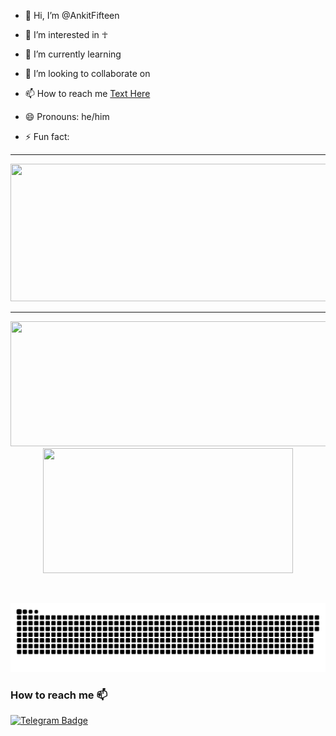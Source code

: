 - 👋 Hi, I’m @AnkitFifteen
- 👀 I’m interested in ☥
- 🌱 I’m currently learning 
- 💞️ I’m looking to collaborate on 
- 📫 How to reach me [Text Here](http://quicktext.chatango.com/)

- 😄 Pronouns: he/him
- ⚡ Fun fact: 

<!---
AnkitFifteen/AnkitFifteen is a ✨ special ✨ repository because its `README.md` (this file) appears on your GitHub profile.
You can click the Preview link to take a look at your changes.
--->
---

  
<p align="center">
  <img width="800" height="220" src="https://streak-stats.demolab.com?user=ankitfifteen&theme=highcontrast&hide_border=true&border_radius=5&card_width=800">
</p>


---




<p align="center">
  <img width="600" height="200" src="https://github-readme-stats.vercel.app/api?username=ankitfifteen&show_icons=true&theme=vision-friendly-dark">
  <img width="400" height="200" src="https://github-readme-stats.vercel.app/api/top-langs/?username=ankitfifteen&size_weight=0.15&count_weight=0.5&layout=compact&theme=vision-friendly-dark">
</p>
 


<div id="header" align="center">
  <img src="https://komarev.com/ghpvc/?username=ankitfifteen&style=for-the-badge&color=orange" alt=""/>
</div>

<p align="center">
 <img width="1000" src="assets/github-snake.svg" alt="snake"/>
</p>



### How to reach me :mailbox:
[![Telegram Badge](https://img.shields.io/badge/Telegram-blue?style=flat&logo=telegram&logoColor=white)](https://t.me/ankit_varma)


